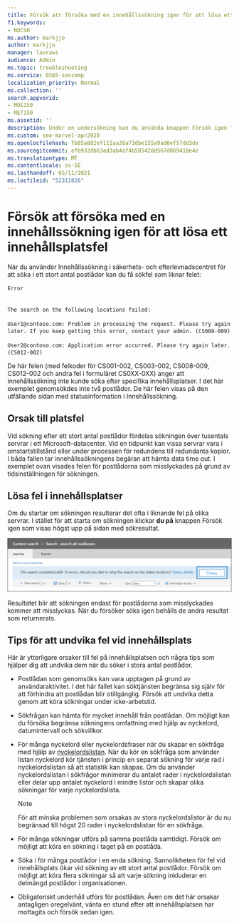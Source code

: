 ```yaml
---
title: Försök att försöka med en innehållssökning igen för att lösa ett innehållsplatsfel
f1.keywords:
- NOCSH
ms.author: markjjo
author: markjjo
manager: laurawi
audience: Admin
ms.topic: troubleshooting
ms.service: O365-seccomp
localization_priority: Normal
ms.collection: ''
search.appverid:
- MOE150
- MET150
ms.assetid: ''
description: Under en undersökning kan du använda knappen Försök igen för att lösa innehållssökningar som har fel på innehållsplatsen.
ms.custom: seo-marvel-apr2020
ms.openlocfilehash: fb85a882ef111aa38a73dbe155a9ad0ef57dd3de
ms.sourcegitcommit: efb932db63ad3ab4af4b585428d567d069410e4e
ms.translationtype: MT
ms.contentlocale: sv-SE
ms.lasthandoff: 05/11/2021
ms.locfileid: "52311826"
---
```

# <a name="retry-a-content-search-to-resolve-a-content-location-error"></a>Försök att försöka med en innehållssökning igen för att lösa ett innehållsplatsfel

När du använder Innehållssökning i säkerhets- och efterlevnadscentret för att söka i ett stort antal postlådor kan du få sökfel som liknar felet:

```text
Error


The search on the following locations failed:

User1@contoso.com: Problem in processing the request. Please try again later. If you keep getting this error, contact your admin. (CS008-009)

User2@contoso.com: Application error occurred. Please try again later. (CS012-002)
```

De här felen (med felkoder för CS001-002, CS003-002, CS008-009, CS012-002 och andra fel i formuläret CS0XX-0XX) anger att innehållssökning inte kunde söka efter specifika innehållsplatser. I det här exemplet genomsökdes inte två postlådor. De här felen visas på den utfällande sidan med statusinformation i Innehållssökning.

## <a name="cause-of-content-location-errors"></a>Orsak till platsfel

Vid sökning efter ett stort antal postlådor fördelas sökningen över tusentals servrar i ett Microsoft-datacenter. Vid en tidpunkt kan vissa servrar vara i omstartstillstånd eller under processen för redundens till redundanta kopior. I båda fallen tar innehållssökningens begäran att hämta data time out. I exemplet ovan visades felen för postlådorna som misslyckades på grund av tidsinställningen för sökningen.

## <a name="resolving-content-location-errors"></a>Lösa fel i innehållsplatser

Om du startar om sökningen resulterar det ofta i liknande fel på olika servrar. I stället för att starta om sökningen klickar **du på** knappen Försök igen som visas högst upp på sidan med sökresultat.

![Klicka på knappen Försök igen för att lösa fel på innehållsplatsen](../media/retrycontentsearch3.png)

Resultatet blir att sökningen endast för postlådorna som misslyckades kommer att misslyckas. När du försöker söka igen behålls de andra resultat som returnerats.

## <a name="tips-to-avoid-content-location-errors"></a>Tips för att undvika fel vid innehållsplats

Här är ytterligare orsaker till fel på innehållsplatsen och några tips som hjälper dig att undvika dem när du söker i stora antal postlådor.

- Postlådan som genomsöks kan vara upptagen på grund av användaraktivitet. I det här fallet kan söktjänsten begränsa sig själv för att förhindra att postlådan blir otillgänglig. Försök att undvika detta genom att köra sökningar under icke-arbetstid.

- Sökfrågan kan hämta för mycket innehåll från postlådan. Om möjligt kan du försöka begränsa sökningens omfattning med hjälp av nyckelord, datumintervall och sökvillkor.

- För många nyckelord eller nyckelordsfraser när du skapar en sökfråga med hjälp av [nyckelordslistan](view-keyword-statistics-for-content-search.md#get-keyword-statistics-for-searches). När du kör en sökfråga som använder listan nyckelord kör tjänsten i princip en separat sökning för varje rad i nyckelordslistan så att statistik kan skapas. Om du använder nyckelordslistan i sökfrågor minimerar du antalet rader i nyckelordslistan eller delar upp antalet nyckelord i mindre listor och skapar olika sökningar för varje nyckelordslista.

  > [!NOTE]
  > För att minska problemen som orsakas av stora nyckelordslistor är du nu begränsad till högst 20 rader i nyckelordslistan för en sökfråga.

- För många sökningar utförs på samma postlåda samtidigt. Försök om möjligt att köra en sökning i taget på en postlåda.

- Söka i för många postlådor i en enda sökning. Sannolikheten för fel vid innehållsplats ökar vid sökning av ett stort antal postlådor. Försök om möjligt att köra flera sökningar så att varje sökning inkluderar en delmängd postlådor i organisationen.

- Obligatoriskt underhåll utförs för postlådan. Även om det här orsakar antagligen oregelvänt, vänta en stund efter att innehållsplatsen har mottagits och försök sedan igen.
